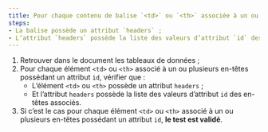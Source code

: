 ```yaml
---
title: Pour chaque contenu de balise `<td>` ou `<th>` associée à un ou plusieurs en-têtes possédant un attribut `id`, la balise vérifie-t-elle ces conditions ?
steps:
- La balise possède un attribut `headers` ;
- L’attribut `headers` possède la liste des valeurs d’attribut `id` des [en-têtes](#en-tete-de-colonne-ou-de-ligne) associés.
---
```


1. Retrouver dans le document les tableaux de données ;
2. Pour chaque élément `<td>` ou `<th>` associé à un ou plusieurs en-têtes possédant un attribut `id`, vérifier que :
      * L’élément `<td>` ou `<th>` possède un attribut `headers` ;
      * Et l’attribut `headers` possède la liste des valeurs d’attribut `id` des en-têtes associés.
3. Si c’est le cas pour chaque élément `<td>` ou `<th>` associé à un ou plusieurs en-têtes possédant un attribut `id`, **le test est validé**.
